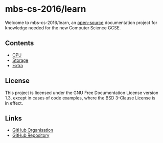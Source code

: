 mbs-cs-2016/learn
=================

Welcome to mbs-cs-2016/learn, an [open-source](https://github.com/mbs-cs-2016/learn) documentation project for knowledge needed for the 
new Computer Science GCSE.

## Contents

- [CPU](./cpu/)
- [Storage](./storage/)
- [Extra](./extra/)

## License

This project is licensed under the GNU Free Documentation License version 1.3, except in cases of code examples,
where the BSD 3-Clause License is in effect.

## Links

- [GitHub Organisation](https://github.com/mbs-cs-2016)
- [GitHub Repository](https://github.com/mbs-cs-2016/learn)
